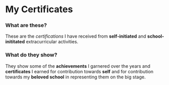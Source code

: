 
# My Certificates

### What are **these**?
These are the *certifications* I have received from **self-initiated** and **school-inititated** extracurricular activities.

### What do they **show**?
They show some of the **achievements** I garnered over the years and **certificates** I earned for contribution towards **self** and for contribution towards my **beloved school** in representing them on the big stage.
